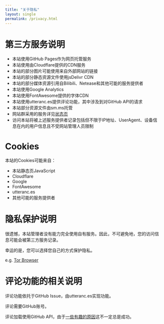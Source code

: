 ```yaml
---
title: "关于隐私"
layout: single
permalink: /privacy.html
---
```


# 第三方服务说明
* 本站使用GitHub Pages作为网页托管服务
* 本站使用由Cloudflare提供的CDN服务
* 本站的部分图片可能使用来自外部网站的链接
* 本站的部分静态资源文件使用jsDelivr CDN
* 本站的部分媒体资源引用自Bilibili、Netease和其他可能的服务提供者
* 本站使用Google Analytics
* 本站使用FontAwesome提供的字体CDN
* 本站使用utteranc.es提供评论功能，其中涉及到对GitHub API的请求
* 本站部分资源文件由sm.ms托管
* 网站群采用的服务详见[状态页](https://status.lwd-temp.top/)
* 访问本站将被上述服务提供者记录包括但不限于IP地址、UserAgent、设备信息在内的用户信息且不受网站管理人员限制

# Cookies
本站的Cookies可能来自：

* 本站静态页JavaScript
* Cloudflare
* Google
* FontAwesome
* utteranc.es
* 其他可能的服务提供者

# 隐私保护说明
很遗憾，本站管理者没有能力完全使用自有服务。因此，不可避免地，您的访问信息可能会被第三方服务记录。

幸运的是，您可以选择您自己的方式保护隐私。

e.g. [Tor Browser](https://www.torproject.org/)

# 评论功能的相关说明

评论功能依托于GitHub Issue，由utteranc.es实现功能。

评论需要GitHub账号。

评论加载使用GitHub API，由于[一些有趣的原因](/assets/html/gfa.html)这不一定总是成功。